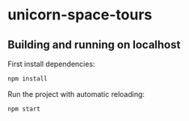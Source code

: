 # unicorn-space-tours

## Building and running on localhost

First install dependencies:

```sh
npm install
```

Run the project with automatic reloading:

```sh
npm start
```
